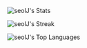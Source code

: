 ![seolJ's Stats](https://github-readme-stats.vercel.app/api?username=seolJ&theme=dark&show_icons=true&hide_border=false&count_private=true)

![seolJ's Streak](https://github-readme-streak-stats.herokuapp.com/?user=seolJ&theme=dark&hide_border=false)

![seolJ's Top Languages](https://github-readme-stats.vercel.app/api/top-langs/?username=seolJ&theme=dark&show_icons=true&hide_border=false&layout=compact)
